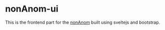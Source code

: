 
# nonAnom-ui

This is the frontend part for the [nonAnom](https://github.com/sahil-raj/nonAnom) built using sveltejs and bootstrap.

